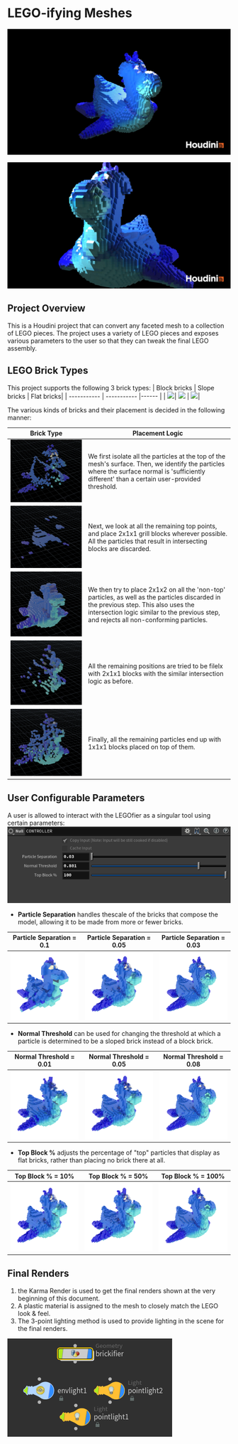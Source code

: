 # LEGO-ifying Meshes
![](render/final1.jpg)

![](render/final2.jpg)


## Project Overview
This is a Houdini project that can convert any faceted mesh to a collection of LEGO pieces. The project uses a variety of LEGO pieces and exposes various parameters to the user so that they can tweak the final LEGO assembly.


## LEGO Brick Types
This project supports the following 3 brick types:
| Block bricks        | Slope bricks         | Flat bricks|
| -----------         | -----------          |------              |
| ![](block_brick.png)| ![](slope_brick.png) | ![](flat_brick.png)|

The various kinds of bricks and their placement is decided in the following manner:

| Brick Type        | Placement Logic         |
| -----------         | -----------          |
| ![](render/bricks_top_nor.png)| We first isolate all the particles at the top of the mesh's surface. Then, we identify the particles where the surface normal is 'sufficiently different' than a certain user-provided threshold. |
| ![](render/bricks_top_plain.png) | Next, we look at all the remaining top points, and place 2x1x1 grill blocks wherever possible. All the particles that result in intersecting blocks are discarded. |
| ![](render/bricks_2x1x2.png) | We then try to place 2x1x2 on all the 'non-top' particles, as well as the particles discarded in the previous step. This also uses the intersection logic similar to the previous step, and rejects all non-conforming particles. |
| ![](render/bricks_2x1x1.png) | All the remaining positions are tried to be filelx with 2x1x1 blocks with the similar intersection logic as before. |
| ![](render/bricks_1x1x1.png) | Finally, all the remaining particles end up with 1x1x1 blocks placed on top of them. |

## User Configurable Parameters
A user is allowed to interact with the LEGOfier as a singular tool using certain parameters:
![](controls.png)
- **Particle Separation** handles thescale of the bricks that compose the model, allowing it to be made from more or fewer bricks.


| Particle Separation = 0.1       | Particle Separation = 0.05         | Particle Separation = 0.03|
| -----------         | -----------          |------              |
| ![](render/legofier_sep1.png)| ![](render/legofier_sep05.png) | ![](render/legofier_sep03.png)|


- **Normal Threshold** can be used for changing the threshold at which a particle is determined to be a sloped brick instead of a block brick.


| Normal Threshold = 0.01       | Normal Threshold = 0.05         | Normal Threshold = 0.08|
| -----------         | -----------          |------              |
| ![](render/legofier_nor01.png)| ![](render/legofier_nor05.png) | ![](render/legofier_nor08.png)|


- **Top Block %** adjusts the percentage of "top" particles that display as flat bricks, rather than placing no brick there at all. 


| Top Block % = 10%       | Top Block % = 50%         | Top Block % = 100%|
| -----------         | -----------          |------              |
| ![](render/legofier_top10.png)| ![](render/legofier_top50.png) | ![](render/legofier_top100.png)|



## Final Renders

1. the Karma Render is used to get the final renders shown at the very beginning of this document.
2. A plastic material is assigned to the mesh to closely match the LEGO look & feel.
3. The 3-point lighting method is used to provide lighting in the scene for the final renders.  

![](threepointlighting.png) 
